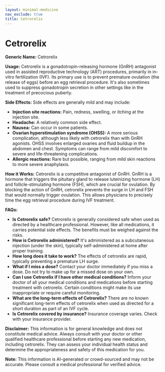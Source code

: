 ```yaml
---
layout: minimal-medicine
nav_exclude: true
title: Cetrorelix
---
```


# Cetrorelix

**Generic Name:** Cetrorelix

**Usage:** Cetrorelix is a gonadotropin-releasing hormone (GnRH) antagonist used in assisted reproductive technology (ART) procedures, primarily in in-vitro fertilization (IVF).  Its primary use is to prevent premature ovulation (the release of eggs) before an egg retrieval procedure. It's also sometimes used to suppress gonadotropin secretion in other settings like in the treatment of precocious puberty.

**Side Effects:**  Side effects are generally mild and may include:

* **Injection site reactions:**  Pain, redness, swelling, or itching at the injection site.
* **Headache:** A relatively common side effect.
* **Nausea:**  Can occur in some patients.
* **Ovarian hyperstimulation syndrome (OHSS):**  A more serious complication, although less likely with cetrorelix than with GnRH agonists.  OHSS involves enlarged ovaries and fluid buildup in the abdomen and chest.  Symptoms can range from mild discomfort to severe and life-threatening complications.
* **Allergic reactions:** Rare but possible, ranging from mild skin reactions to more severe anaphylaxis.


**How it Works:** Cetrorelix is a competitive antagonist of GnRH.  GnRH is a hormone that triggers the pituitary gland to release luteinizing hormone (LH) and follicle-stimulating hormone (FSH), which are crucial for ovulation. By blocking the action of GnRH, cetrorelix prevents the surge in LH and FSH that would normally trigger ovulation. This allows physicians to precisely time the egg retrieval procedure during IVF treatment.


**FAQs:**

* **Is Cetrorelix safe?**  Cetrorelix is generally considered safe when used as directed by a healthcare professional. However, like all medications, it carries potential side effects.  The benefits must be weighed against the risks.
* **How is Cetrorelix administered?**  It's administered as a subcutaneous injection (under the skin), typically self-administered at home after proper training.
* **How long does it take to work?**  The effects of cetrorelix are rapid, typically preventing a premature LH surge.
* **What if I miss a dose?**  Contact your doctor immediately if you miss a dose.  Do not try to make up for a missed dose on your own.
* **Can I use Cetrorelix if I have other medical conditions?**  Inform your doctor of all your medical conditions and medications before starting treatment with cetrorelix.  Certain conditions might make its use inappropriate or require careful monitoring.
* **What are the long-term effects of Cetrorelix?**  There are no known significant long-term effects of cetrorelix when used as directed for a short duration as part of an IVF cycle.
* **Is Cetrorelix covered by insurance?**  Insurance coverage varies.  Check with your insurance provider.


**Disclaimer:** This information is for general knowledge and does not constitute medical advice.  Always consult with your doctor or other qualified healthcare professional before starting any new medication, including cetrorelix.  They can assess your individual health status and determine the appropriateness and safety of this medication for you.


**Note:** This information is AI-generated or crowd-sourced and may not be accurate. Please consult a medical professional for verified advice.